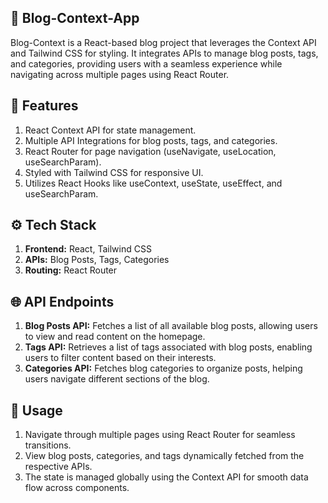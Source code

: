 ## 📖 Blog-Context-App
Blog-Context is a React-based blog project that leverages the Context API and Tailwind CSS for styling. It integrates APIs to manage blog posts, tags, and categories, providing users with a seamless experience while navigating across multiple pages using React Router.

## **🌟 Features**
1. React Context API for state management.
2. Multiple API Integrations for blog posts, tags, and categories.
3. React Router for page navigation (useNavigate, useLocation, useSearchParam).
4. Styled with Tailwind CSS for responsive UI.
5. Utilizes React Hooks like useContext, useState, useEffect, and useSearchParam.

## **⚙️ Tech Stack**
1. **Frontend:** React, Tailwind CSS
2. **APIs:** Blog Posts, Tags, Categories
3. **Routing:** React Router

## **🌐 API Endpoints**
1. **Blog Posts API:** Fetches a list of all available blog posts, allowing users to view and read content on the homepage.
2. **Tags API:** Retrieves a list of tags associated with blog posts, enabling users to filter content based on their interests.
3. **Categories API:** Fetches blog categories to organize posts, helping users navigate different sections of the blog.

## **📝 Usage**
1. Navigate through multiple pages using React Router for seamless transitions.
2. View blog posts, categories, and tags dynamically fetched from the respective APIs.
3. The state is managed globally using the Context API for smooth data flow across components.

